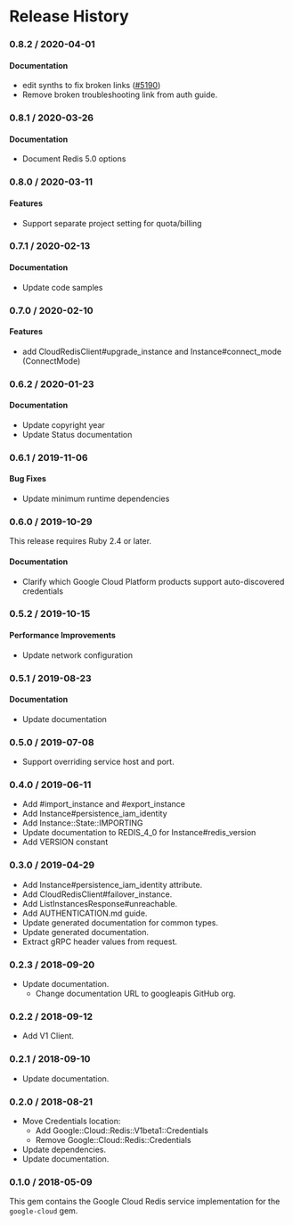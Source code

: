 # Release History

### 0.8.2 / 2020-04-01

#### Documentation

* edit synths to fix broken links ([#5190](https://www.github.com/googleapis/google-cloud-ruby/issues/5190))
* Remove broken troubleshooting link from auth guide.

### 0.8.1 / 2020-03-26

#### Documentation

* Document Redis 5.0 options

### 0.8.0 / 2020-03-11

#### Features

* Support separate project setting for quota/billing

### 0.7.1 / 2020-02-13

#### Documentation

* Update code samples

### 0.7.0 / 2020-02-10

#### Features

* add CloudRedisClient#upgrade_instance and Instance#connect_mode (ConnectMode)

### 0.6.2 / 2020-01-23

#### Documentation

* Update copyright year
* Update Status documentation

### 0.6.1 / 2019-11-06

#### Bug Fixes

* Update minimum runtime dependencies

### 0.6.0 / 2019-10-29

This release requires Ruby 2.4 or later.

#### Documentation

* Clarify which Google Cloud Platform products support auto-discovered credentials

### 0.5.2 / 2019-10-15

#### Performance Improvements

* Update network configuration

### 0.5.1 / 2019-08-23

#### Documentation

* Update documentation

### 0.5.0 / 2019-07-08

* Support overriding service host and port.

### 0.4.0 / 2019-06-11

* Add #import_instance and #export_instance
* Add Instance#persistence_iam_identity
* Add Instance::State::IMPORTING
* Update documentation to REDIS_4_0 for Instance#redis_version
* Add VERSION constant

### 0.3.0 / 2019-04-29

* Add Instance#persistence_iam_identity attribute.
* Add CloudRedisClient#failover_instance.
* Add ListInstancesResponse#unreachable.
* Add AUTHENTICATION.md guide.
* Update generated documentation for common types.
* Update generated documentation.
* Extract gRPC header values from request.

### 0.2.3 / 2018-09-20

* Update documentation.
  * Change documentation URL to googleapis GitHub org.

### 0.2.2 / 2018-09-12

* Add V1 Client.

### 0.2.1 / 2018-09-10

* Update documentation.

### 0.2.0 / 2018-08-21

* Move Credentials location:
  * Add Google::Cloud::Redis::V1beta1::Credentials
  * Remove Google::Cloud::Redis::Credentials
* Update dependencies.
* Update documentation.

### 0.1.0 / 2018-05-09

This gem contains the Google Cloud Redis service implementation for the `google-cloud` gem.

